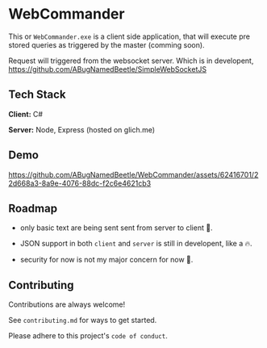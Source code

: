 
# WebCommander

This or `WebCommander.exe` is a client side application, that will execute pre stored queries as triggered by the master (comming soon).

Request will triggered from the websocket server. Which is in developent, https://github.com/ABugNamedBeetle/SimpleWebSocketJS


## Tech Stack

**Client:** C#

**Server:** Node, Express (hosted on glich.me)


## Demo
https://github.com/ABugNamedBeetle/WebCommander/assets/62416701/22d668a3-8a9e-4076-88dc-f2c6e4621cb3

## Roadmap

- only basic text are being sent sent from server to client 🤣.

- JSON support in both `client` and `server` is still in developent, like a 🔥.

- security for now is not my major concern for now 🤔.

## Contributing

Contributions are always welcome!

See `contributing.md` for ways to get started.

Please adhere to this project's `code of conduct`.

